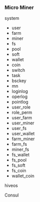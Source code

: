 ### Micro Miner

system
 - user
 - farm
 - miner
 - fs
 - pool
 - soft
 - wallet
 - coin
 - switch
 - task
 - bsckey
 - mn
 - loginlog
 - operlog
 - pointlog
 - user_role
 - role_perm
 - user_farm
 - user_miner
 - user_fs
 - user_wallet
 - farm_miner
 - farm_fs
 - miner_fs
 - fs_wallet
 - fs_pool
 - fs_soft
 - fs_coin
 - wallet_coin

hiveos

Consul
